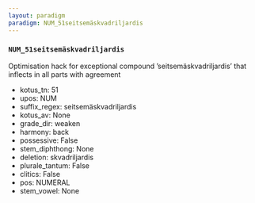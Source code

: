 ```yaml
---
layout: paradigm
paradigm: NUM_51seitsemäskvadriljardis
---
```

### ` NUM_51seitsemäskvadriljardis `

Optimisation hack for exceptional compound ’seitsemäskvadriljardis’ that inflects in all parts with agreement
* kotus_tn: 51
* upos: NUM
* suffix_regex: seitsemäskvadriljardis
* kotus_av: None
* grade_dir: weaken
* harmony: back
* possessive: False
* stem_diphthong: None
* deletion: skvadriljardis
* plurale_tantum: False
* clitics: False
* pos: NUMERAL
* stem_vowel: None
